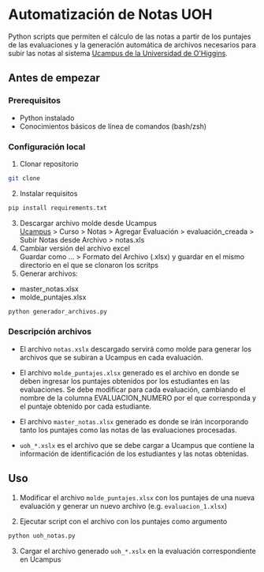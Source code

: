 # Automatización de Notas UOH

Python scripts que permiten el cálculo de las notas a partir de los puntajes de las evaluaciones y la generación automática de archivos necesarios para subir las notas al sistema [Ucampus de la Universidad de O'Higgins](ucampus.uoh.cl).

## Antes de empezar

### Prerequisitos

* Python instalado
* Conocimientos básicos de línea de comandos (bash/zsh)

### Configuración local

1. Clonar repositorio
```sh
git clone 
```
2. Instalar requisitos
```sh
pip install requirements.txt
```
3. Descargar archivo molde desde Ucampus  
[Ucampus](ucampus.uoh.cl) > Curso > Notas > Agregar Evaluación > evaluación_creada > Subir Notas desde Archivo > notas.xls
4. Cambiar versión del archivo excel  
Guardar como ... > Formato del Archivo (.xlsx) y guardar en el mismo directorio en el que se clonaron los scritps
5. Generar archivos:  
* master_notas.xlsx
* molde_puntajes.xlsx
```sh
python generador_archivos.py
```

### Descripción archivos

* El archivo `notas.xslx` descargado servirá como molde para generar los archivos que se subiran a Ucampus en cada evaluación.  

* El archivo `molde_puntajes.xlsx` generado es el archivo en donde se deben ingresar los puntajes obtenidos por los estudiantes en las evaluaciones. Se debe modificar para cada evaluación, cambiando el nombre de la columna EVALUACION_NUMERO por el que corresponda y el puntaje obtenido por cada estudiante.  

* El archivo `master_notas.xlsx` generado es donde se irán incorporando tanto los puntajes como las notas de las evaluaciones procesadas. 

* `uoh_*.xslx` es el archivo que se debe cargar a Ucampus que contiene la información de identificación de los estudiantes y las notas obtenidas.

## Uso

1. Modificar el archivo `molde_puntajes.xlsx` con los puntajes de una nueva evaluación y generar un nuevo archivo (e.g. `evaluacion_1.xlsx`)

2. Ejecutar script con el archivo con los puntajes como argumento
```sh
python uoh_notas.py
```

3. Cargar el archivo generado `uoh_*.xslx` en la evaluación correspondiente en Ucampus










